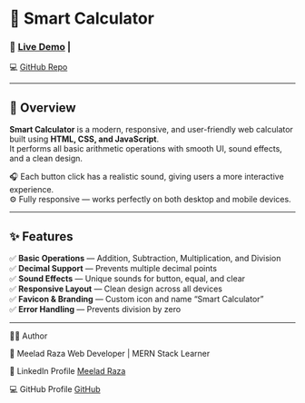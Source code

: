 # 🧮 Smart Calculator  

### 🚀 [Live Demo](https://smart-calculator-psi.vercel.app/) |
💻 [GitHub Repo](https://github.com/itx-Meelad56/Smart-Calculator) 

---

## 🌟 Overview  
**Smart Calculator** is a modern, responsive, and user-friendly web calculator built using **HTML, CSS, and JavaScript**.  
It performs all basic arithmetic operations with smooth UI, sound effects, and a clean design.  

🎧 Each button click has a realistic sound, giving users a more interactive experience.  
⚙️ Fully responsive — works perfectly on both desktop and mobile devices.  

---

## ✨ Features  

✅ **Basic Operations** — Addition, Subtraction, Multiplication, and Division  
✅ **Decimal Support** — Prevents multiple decimal points  
✅ **Sound Effects** — Unique sounds for button, equal, and clear  
✅ **Responsive Layout** — Clean design across all devices  
✅ **Favicon & Branding** — Custom icon and name “Smart Calculator”  
✅ **Error Handling** — Prevents division by zero  

---

🧑‍💻 Author

👋 Meelad Raza
Web Developer | MERN Stack Learner

🔗 LinkedIn Profile [Meelad Raza](https://www.linkedin.com/in/meelad-raza-736480339/)

💻 GitHub Profile   [GitHub](https://github.com/itx-Meelad56)
